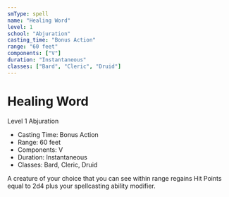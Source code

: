 ```yaml
---
smType: spell
name: "Healing Word"
level: 1
school: "Abjuration"
casting_time: "Bonus Action"
range: "60 feet"
components: ["V"]
duration: "Instantaneous"
classes: ["Bard", "Cleric", "Druid"]
---
```


# Healing Word
Level 1 Abjuration

- Casting Time: Bonus Action
- Range: 60 feet
- Components: V
- Duration: Instantaneous
- Classes: Bard, Cleric, Druid

A creature of your choice that you can see within range regains Hit Points equal to 2d4 plus your spellcasting ability modifier.
